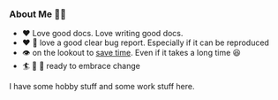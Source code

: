 ### About Me 👨‍🦲
- ❤️ Love good docs. Love writing good docs.
- :heart: 🐛 love a good clear bug report. Especially if it can be reproduced 
- 👁️ on the lookout to [save time](https://xkcd.com/1205/). Even if it takes a long time 😆
- 🏄 🤖 🌊 ready to embrace change

I have some hobby stuff and some work stuff here. 
